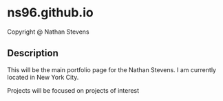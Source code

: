 # ns96.github.io

Copyright @ Nathan Stevens

## Description
This will be the main portfolio page for the Nathan Stevens. I am
currently located in New York City. 

Projects will be focused on projects of interest
